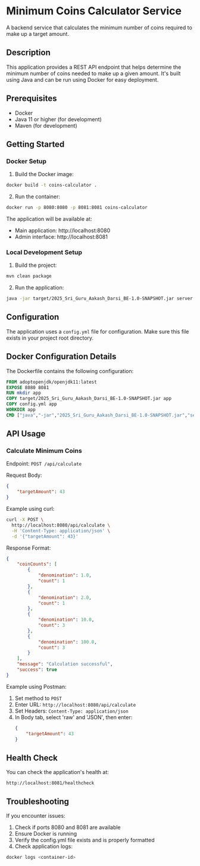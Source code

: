 # Minimum Coins Calculator Service

A backend service that calculates the minimum number of coins required to make up a target amount.

## Description

This application provides a REST API endpoint that helps determine the minimum number of coins needed to make up a given amount. It's built using Java and can be run using Docker for easy deployment.

## Prerequisites

* Docker
* Java 11 or higher (for development)
* Maven (for development)

## Getting Started

### Docker Setup

1. Build the Docker image:
```bash
docker build -t coins-calculator .
```

2. Run the container:
```bash
docker run -p 8080:8080 -p 8081:8081 coins-calculator
```

The application will be available at:
* Main application: http://localhost:8080
* Admin interface: http://localhost:8081

### Local Development Setup

1. Build the project:
```bash
mvn clean package
```

2. Run the application:
```bash
java -jar target/2025_Sri_Guru_Aakash_Darsi_BE-1.0-SNAPSHOT.jar server config.yml
```

## Configuration

The application uses a `config.yml` file for configuration. Make sure this file exists in your project root directory.

## Docker Configuration Details

The Dockerfile contains the following configuration:
```dockerfile
FROM adoptopenjdk/openjdk11:latest
EXPOSE 8080 8081
RUN mkdir app
COPY target/2025_Sri_Guru_Aakash_Darsi_BE-1.0-SNAPSHOT.jar app
COPY config.yml app
WORKDIR app
CMD ["java","-jar","2025_Sri_Guru_Aakash_Darsi_BE-1.0-SNAPSHOT.jar","server","config.yml"]
```

## API Usage

### Calculate Minimum Coins
Endpoint: `POST /api/calculate`

Request Body:
```json
{
    "targetAmount": 43
}
```

Example using curl:
```bash
curl -X POST \
  http://localhost:8080/api/calculate \
  -H 'Content-Type: application/json' \
  -d '{"targetAmount": 43}'
```

Response Format:
```json
{
    "coinCounts": [
        {
            "denomination": 1.0,
            "count": 1
        },
        {
            "denomination": 2.0,
            "count": 1
        },
        {
            "denomination": 10.0,
            "count": 3
        },
        {
            "denomination": 100.0,
            "count": 3
        }
    ],
    "message": "Calculation successful",
    "success": true
}
```

Example using Postman:
1. Set method to `POST`
2. Enter URL: `http://localhost:8080/api/calculate`
3. Set Headers: `Content-Type: application/json`
4. In Body tab, select 'raw' and 'JSON', then enter:
   ```json
   {
       "targetAmount": 43
   }
   ```

## Health Check

You can check the application's health at:
```
http://localhost:8081/healthcheck
```

## Troubleshooting

If you encounter issues:

1. Check if ports 8080 and 8081 are available
2. Ensure Docker is running
3. Verify the config.yml file exists and is properly formatted
4. Check application logs:
```bash
docker logs <container-id>
```